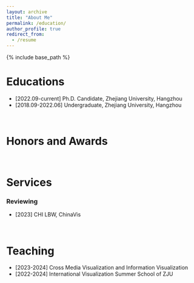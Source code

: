```yaml
---
layout: archive
title: "About Me"
permalink: /education/
author_profile: true
redirect_from:
  - /resume
---
```


{% include base_path %}


Educations
======

- [2022.09-current] Ph.D. Candidate, Zhejiang University, Hangzhou
- [2018.09-2022.06] Undergraduate, Zhejiang University, Hangzhou


<br>


Honors and Awards
======


<br>

Services
======
### Reviewing

- [2023] CHI LBW, ChinaVis


<br>


Teaching
======
- [2023-2024] Cross Media Visualization and Information Visualization
- [2022-2024] International Visualization Summer School of ZJU
